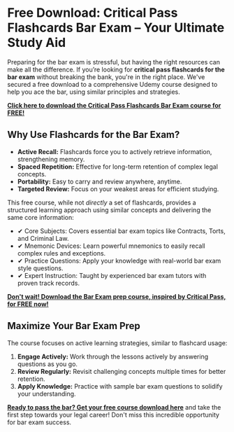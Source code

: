 # Free Download: Critical Pass Flashcards Bar Exam – Your Ultimate Study Aid

Preparing for the bar exam is stressful, but having the right resources can make all the difference. If you’re looking for **critical pass flashcards for the bar exam** without breaking the bank, you're in the right place. We've secured a free download to a comprehensive Udemy course designed to help you ace the bar, using similar principles and strategies.

[**Click here to download the Critical Pass Flashcards Bar Exam course for FREE!**](https://udemywork.com/critical-pass-flashcards-bar-exam)

## Why Use Flashcards for the Bar Exam?

*   **Active Recall:** Flashcards force you to actively retrieve information, strengthening memory.
*   **Spaced Repetition:** Effective for long-term retention of complex legal concepts.
*   **Portability:** Easy to carry and review anywhere, anytime.
*   **Targeted Review:** Focus on your weakest areas for efficient studying.

This free course, while not *directly* a set of flashcards, provides a structured learning approach using similar concepts and delivering the same core information:

*   ✔ Core Subjects: Covers essential bar exam topics like Contracts, Torts, and Criminal Law.
*   ✔ Mnemonic Devices: Learn powerful mnemonics to easily recall complex rules and exceptions.
*   ✔ Practice Questions: Apply your knowledge with real-world bar exam style questions.
*   ✔ Expert Instruction: Taught by experienced bar exam tutors with proven track records.

[**Don't wait! Download the Bar Exam prep course, inspired by Critical Pass, for FREE now!**](https://udemywork.com/critical-pass-flashcards-bar-exam)

## Maximize Your Bar Exam Prep

The course focuses on active learning strategies, similar to flashcard usage:

1.  **Engage Actively:** Work through the lessons actively by answering questions as you go.
2.  **Review Regularly:** Revisit challenging concepts multiple times for better retention.
3.  **Apply Knowledge:** Practice with sample bar exam questions to solidify your understanding.

[**Ready to pass the bar? Get your free course download here**](https://udemywork.com/critical-pass-flashcards-bar-exam) and take the first step towards your legal career! Don't miss this incredible opportunity for bar exam success.
